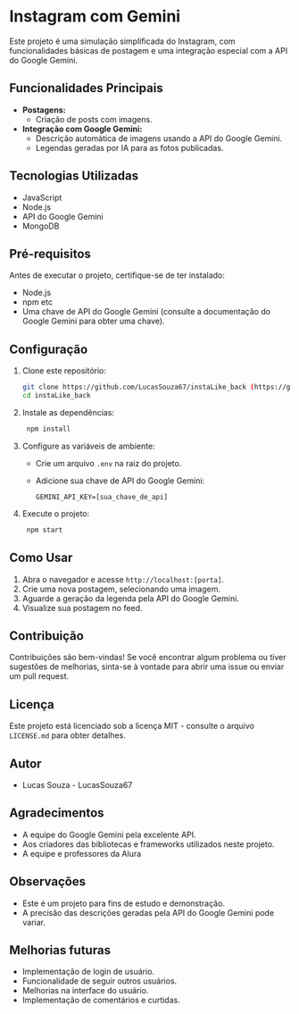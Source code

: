 # Instagram com Gemini

Este projeto é uma simulação simplificada do Instagram, com funcionalidades básicas de postagem e uma integração especial com a API do Google Gemini.

## Funcionalidades Principais

* **Postagens:**
    * Criação de posts com imagens.
* **Integração com Google Gemini:**
    * Descrição automática de imagens usando a API do Google Gemini.
    * Legendas geradas por IA para as fotos publicadas.

## Tecnologias Utilizadas

* JavaScript
* Node.js
* API do Google Gemini
* MongoDB 

## Pré-requisitos

Antes de executar o projeto, certifique-se de ter instalado:

* Node.js
* npm etc
* Uma chave de API do Google Gemini (consulte a documentação do Google Gemini para obter uma chave).

## Configuração

1.  Clone este repositório:

    ```bash
    git clone https://github.com/LucasSouza67/instaLike_back (https://github.com/LucasSouza67/instaLike_back)
    cd instaLike_back
    ```

2.  Instale as dependências:

    ```bash
     npm install 
    ```

3.  Configure as variáveis de ambiente:

    * Crie um arquivo `.env` na raiz do projeto.
    * Adicione sua chave de API do Google Gemini:

        ```
        GEMINI_API_KEY=[sua_chave_de_api]
        ```

4.  Execute o projeto:

    ```bash
     npm start
    ```

## Como Usar

1.  Abra o navegador e acesse `http://localhost:[porta]`.
2.  Crie uma nova postagem, selecionando uma imagem.
3.  Aguarde a geração da legenda pela API do Google Gemini.
4.  Visualize sua postagem no feed.

## Contribuição

Contribuições são bem-vindas! Se você encontrar algum problema ou tiver sugestões de melhorias, sinta-se à vontade para abrir uma issue ou enviar um pull request.

## Licença

Este projeto está licenciado sob a licença MIT - consulte o arquivo `LICENSE.md` para obter detalhes.

## Autor

* Lucas Souza - LucasSouza67

## Agradecimentos

* A equipe do Google Gemini pela excelente API.
* Aos criadores das bibliotecas e frameworks utilizados neste projeto.
* A equipe e professores da Alura

## Observações

* Este é um projeto para fins de estudo e demonstração.
* A precisão das descrições geradas pela API do Google Gemini pode variar.

## Melhorias futuras

* Implementação de login de usuário.
* Funcionalidade de seguir outros usuários.
* Melhorias na interface do usuário.
* Implementação de comentários e curtidas.
